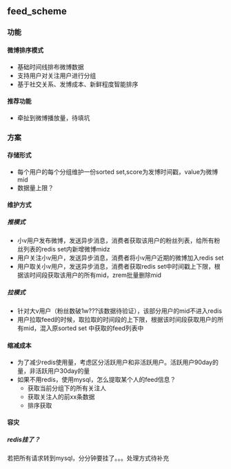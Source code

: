 ## feed_scheme
### 功能
#### 微博排序模式
* 基础时间线排布微博数据
* 支持用户对关注用户进行分组
* 基于社交关系、发博成本、新鲜程度智能排序

#### 推荐功能
* 牵扯到微博播放量，待填坑

### 方案
#### 存储形式
* 每个用户的每个分组维护一份sorted set,score为发博时间戳，value为微博mid
* 数据量上限？

#### 维护方式
##### 推模式
* 小v用户发布微博，发送异步消息，消费者获取该用户的粉丝列表，给所有粉丝列表的redis set内新增微博midz
* 用户关注小v用户，发送异步消息，消费者将小v用户近期的微博加入redis set
* 用户取关小v用户，发送异步消息，消费者获取redis set中时间戳上下限，根据该时间段获取该用户的所有mid，zrem批量删除mid

##### 拉模式
* 针对大v用户（粉丝数破1w???该数据待验证），该部分用户的mid不进入redis
* 用户拉取feed的时候，取拉取的时间段的上下限，根据该时间段获取用户的所有mid，混入原sorted set 中获取的feed列表中

#### 缩减成本
* 为了减少redis使用量，考虑区分活跃用户和非活跃用户。活跃用户90day的量，非活跃用户30day的量
* 如果不用redis，使用mysql，怎么提取某个人的feed信息？
    - 获取当前分组下的所有关注人
    - 获取关注人的前xx条数据
    - 排序获取


#### 容灾
##### redis挂了？
若把所有请求转到mysql，分分钟要挂了。。。处理方式待补充

